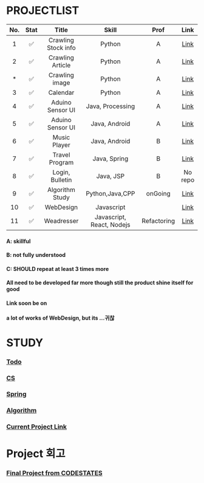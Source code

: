 # PROJECTLIST
|No.|Stat|Title|Skill|Prof|Link|
|:---:|:---:|:---:|:---:|:---:|:---:|
|1| :white_check_mark:| Crawling Stock info| Python | A|[Link](https://github.com/minchjung/StockCrawling)|
|2| :white_check_mark:| Crawling Article| Python | A |[Link](https://github.com/minchjung/crawImg)|
|*| ✅| Crawling image| Python|A|[Link](https://github.com/minchjung/crawling_image)|
|3| :white_check_mark:| Calendar| Python | A |[Link](https://github.com/minchjung/Calendar)|
|4| :white_check_mark:| Aduino Sensor UI| Java, Processing | A |[Link](https://github.com/minchjung/processing3.0)|
|5| :white_check_mark:| Aduino Sensor UI| Java, Android | A |[Link](https://github.com/minchjung/Android)|
|6| :white_check_mark:| Music Player| Java, Android | B |[Link](https://github.com/minchjung/Android/tree/master/106MusicPlayer_BindingData01/main)|
|7| :white_check_mark:| Travel Program| Java, Spring | B |[Link](https://github.com/minchjung/TravelProgram)|
|8| :white_check_mark:| Login, Bulletin| Java, JSP | B |No repo|
|9| :white_check_mark:| Algorithm Study| Python,Java,CPP | onGoing |[Link](https://github.com/minchjung/DataStructure)|
|10|:white_check_mark:| WebDesign|Javascript||[Link](https://github.com/minchjung/WebDesign)|
|11|:white_check_mark:| Weadresser|Javascript, React, Nodejs|Refactoring|[Link](https://github.com/codestates/weadresser)|

#### A: skillful
#### B: not fully understood
#### C: SHOULD repeat at least 3 times more 
#### All need to be developed far more though still the product shine itself for good 
#### Link soon be on
#### a lot of works of WebDesign, but its ...귀찮

# STUDY
### [**Todo**](https://github.com/minchjung/PROJECTLIST/wiki/Aug)  
### [**CS**](https://github.com/minchjung/CSstudy)
### [**Spring**](https://github.com/minchjung/SpringStudy)  
### [**Algorithm**](https://github.com/minchjung/Algorithm)  
### [Current Project Link](https://github.com/minchjung/Weadresser)
# Project 회고
### [Final Project from CODESTATES](https://github.com/minchjung/retrospect-of-projec5.git)
